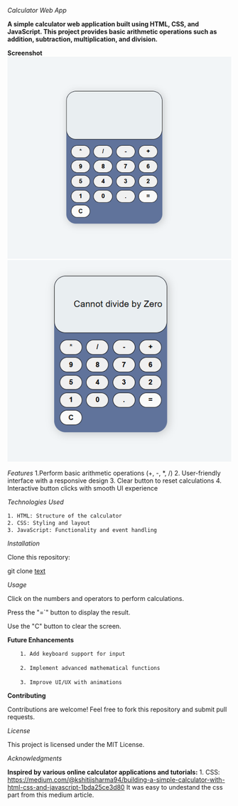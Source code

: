 *Calculator Web App*

**A simple calculator web application built using HTML, CSS, and JavaScript. This project provides basic arithmetic operations such as addition, subtraction, multiplication, and division.**

**Screenshot**
![alt text](image.png)
![alt text](image-1.png)

*Features*
    1.Perform basic arithmetic operations (+, -, *, /)
    2. User-friendly interface with a responsive design
    3. Clear button to reset calculations
    4. Interactive button clicks with smooth UI experience

*Technologies Used*

    1. HTML: Structure of the calculator
    2. CSS: Styling and layout
    3. JavaScript: Functionality and event handling

*Installation*

Clone this repository:

git clone [text](https://github.com/jaysreeb/Calculator.git)

*Usage*

Click on the numbers and operators to perform calculations.

Press the "=`" button to display the result.

Use the "C" button to clear the screen.


**Future Enhancements**

        1. Add keyboard support for input

        2. Implement advanced mathematical functions

        3. Improve UI/UX with animations

**Contributing**

Contributions are welcome! Feel free to fork this repository and submit pull requests.

*License*

This project is licensed under the MIT License.

*Acknowledgments*

**Inspired by various online calculator applications and tutorials:**
    1. CSS: https://medium.com/@kshitijsharma94/building-a-simple-calculator-with-html-css-and-javascript-1bda25ce3d80
    It was easy to undestand the css part from this medium article.

